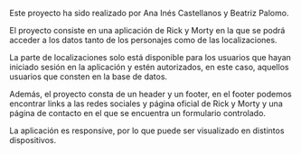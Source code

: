 Este proyecto ha sido realizado por Ana Inés Castellanos y Beatriz Palomo.

El proyecto consiste en una aplicación de Rick y Morty en la que se podrá acceder a los datos tanto de los personajes como de las localizaciones.

La parte de localizaciones solo está disponible para los usuarios que hayan iniciado sesión en la aplicación y estén autorizados, en este caso, aquellos usuarios que consten en la base de datos.

Además, el proyecto consta de un header y un footer, en el footer podemos encontrar links a las redes sociales y página oficial de Rick y Morty y una página de contacto en el que se encuentra un formulario controlado.

La aplicación es responsive, por lo que puede ser visualizado en distintos dispositivos.